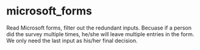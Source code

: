 # microsoft_forms
Read Microsoft forms, filter out the redundant inputs. Becuase if a person did the survey multiple times, he/she will leave multiple entries in the form. We only need the last input as his/her final decision.

